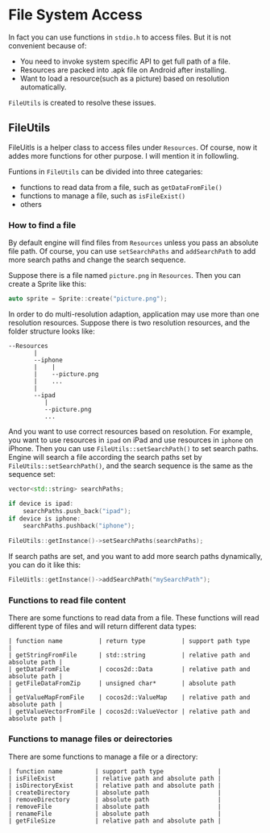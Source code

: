 # File System Access

In fact you can use functions in `stdio.h` to access files. But it is not convenient because of:

* You need to invoke system specific API to get full path of a file.
* Resources are packed into .apk file on Android after installing.
* Want to load a resource(such as a picture) based on resolution automatically.

`FileUtils` is created to resolve these issues.

## FileUtils

FileUitls is a helper class to access files under `Resources`. Of course, now it addes more functions for other purpose. I will mention it in followling.

Funtions in `FileUtils` can be divided into three categaries:

* functions to read data from a file, such as `getDataFromFile()`
* functions to manage a file, such as `isFileExist()`
* others

### How to find a file

By default engine will find files from `Resources` unless you pass an absolute file path. Of course, you can use `setSearchPaths` and `addSearchPath` to add more search paths and change the search sequence.

Suppose there is a file named `picture.png` in `Resources`. Then you can create a Sprite like this:

```c++
auto sprite = Sprite::create("picture.png");
``` 

In order to do multi-resolution adaption, application may use more than one resolution resources. Suppose there is two resolution resources, and the folder structure looks like:

```
--Resources
       |
       --iphone
       |    |
       |    --picture.png
       |    ...
       |
       --ipad
          |
          --picture.png 
          ...   
```

And you want to use correct resources based on resolution. For example, you want to use resources in `ipad` on iPad and use resources in `iphone` on iPhone. Then you can use `FileUtils::setSearchPath()` to set search paths. Engine will search a file according the search paths set by `FileUtils::setSearchPath()`, and the search sequence is the same as the sequence set:

```c++
vector<std::string> searchPaths;

if device is ipad:
    searchPaths.push_back("ipad");
if device is iphone:
    searchPaths.pushback("iphone");
    
FileUtils::getInstance()->setSearchPaths(searchPaths);
```

If search paths are set, and you want to add more search paths dynamically, you can do it like this:

```c++
FileUitls::getInstance()->addSearchPath("mySearchPath");
```

### Functions to read file content

There are some functions to read data from a file. These functions will read different type of files and will return different data types:

```
| function name          | return type          | support path type               |
| getStringFromFile      | std::string          | relative path and absolute path |
| getDataFromFile        | cocos2d::Data        | relative path and absolute path |
| getFileDataFromZip     | unsigned char*       | absolute path                   |
| getValueMapFromFile    | cocos2d::ValueMap    | relative path and absolute path |
| getValueVectorFromFile | cocos2d::ValueVector | relative path and absolute path |
```

### Functions to manage files or deirectories

There are some functions to manage a file or a directory:

```
| function name         | support path type               |
| isFileExist           | relative path and absolute path |
| isDirectoryExist      | relative path and absolute path |
| createDirectory       | absolute path                   |
| removeDirectory       | absolute path                   |
| removeFile            | absolute path                   |
| renameFile            | absolute path                   |
| getFileSize           | relative path and absolute path |
```